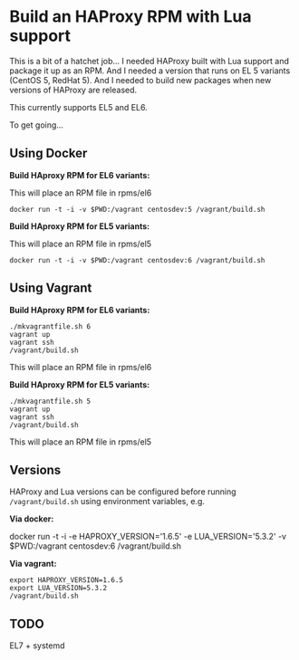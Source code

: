 # Build an HAProxy RPM with Lua support

This is a bit of a hatchet job... I needed HAProxy built with Lua support and package it up as an RPM. And I needed a version that runs on EL 5 variants (CentOS 5, RedHat 5). And I needed to build new packages when new versions of HAProxy are released.

This currently supports EL5 and EL6.

To get going...

## Using Docker

**Build HAproxy RPM for EL6 variants:**

This will place an RPM file in rpms/el6

```
docker run -t -i -v $PWD:/vagrant centosdev:5 /vagrant/build.sh
```

**Build HAproxy RPM for EL5 variants:**

This will place an RPM file in rpms/el5
```
docker run -t -i -v $PWD:/vagrant centosdev:6 /vagrant/build.sh
```


## Using Vagrant

**Build HAproxy RPM for EL6 variants:**

```
./mkvagrantfile.sh 6
vagrant up
vagrant ssh
/vagrant/build.sh
```

This will place an RPM file in rpms/el6

**Build HAproxy RPM for EL5 variants:**

```
./mkvagrantfile.sh 5
vagrant up
vagrant ssh
/vagrant/build.sh
```

This will place an RPM file in rpms/el5

## Versions

HAProxy and Lua versions can be configured before running `/vagrant/build.sh` using environment variables, e.g.

**Via docker:**

docker run -t -i -e HAPROXY_VERSION='1.6.5' -e LUA_VERSION='5.3.2' -v $PWD:/vagrant centosdev:6 /vagrant/build.sh

**Via vagrant:**

```
export HAPROXY_VERSION=1.6.5
export LUA_VERSION=5.3.2
/vagrant/build.sh
```

## TODO

EL7 + systemd
